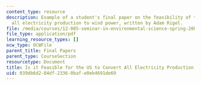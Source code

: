 ```yaml
---
content_type: resource
description: Example of a student's final paper on the feasibility of the U.S. converting
  all electricity production to wind power, written by Adam Rigel.
file: /media/courses/12-085-seminar-in-environmental-science-spring-2008/039db6d284df23360bafe0eb4691de69_rigel.pdf
file_type: application/pdf
learning_resource_types: []
ocw_type: OCWFile
parent_title: Final Papers
parent_type: CourseSection
resourcetype: Document
title: Is it Feasible for the US to Convert All Electricity Production to Wind Power?
uid: 039db6d2-84df-2336-0baf-e0eb4691de69
---
```

